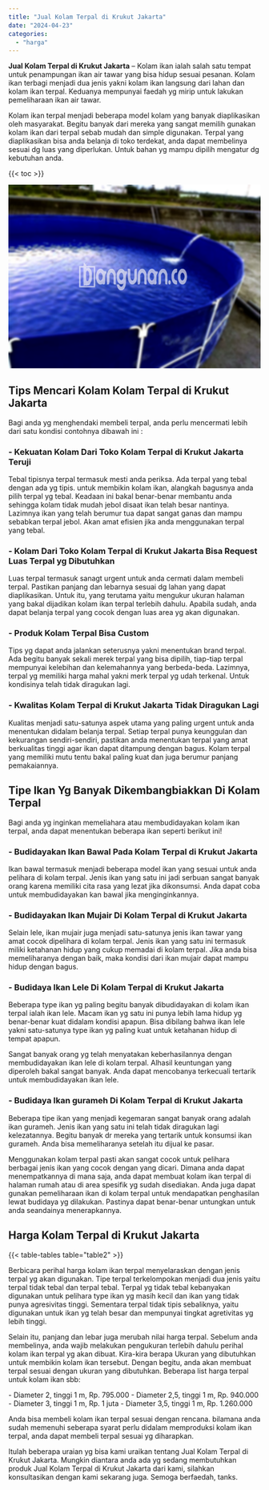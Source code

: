 ```yaml
---
title: "Jual Kolam Terpal di Krukut Jakarta"
date: "2024-04-23"
categories: 
  - "harga"
---
```


**Jual Kolam Terpal di Krukut Jakarta** – Kolam ikan ialah salah satu tempat untuk penampungan ikan air tawar yang bisa hidup sesuai pesanan. Kolam ikan terbagi menjadi dua jenis yakni kolam ikan langsung dari lahan dan kolam ikan terpal. Keduanya mempunyai faedah yg mirip untuk lakukan pemeliharaan ikan air tawar.

Kolam ikan terpal menjadi beberapa model kolam yang banyak diaplikasikan oleh masyarakat. Begitu banyak dari mereka yang sangat memilih gunakan kolam ikan dari terpal sebab mudah dan simple digunakan. Terpal yang diaplikasikan bisa anda belanja di toko terdekat, anda dapat membelinya sesuai dg luas yang diperlukan. Untuk bahan yg mampu dipilih mengatur dg kebutuhan anda.

{{< toc >}}

![Jual Kolam Terpal di Krukut Jakarta](/images/jual-kolam-terpal-57.png)

## Tips Mencari Kolam Kolam Terpal di Krukut Jakarta

Bagi anda yg menghendaki membeli terpal, anda perlu mencermati lebih dari satu kondisi contohnya dibawah ini :

### \- Kekuatan Kolam Dari Toko Kolam Terpal di Krukut Jakarta Teruji

Tebal tipisnya terpal termasuk mesti anda periksa. Ada terpal yang tebal dengan ada yg tipis. untuk membikin kolam ikan, alangkah bagusnya anda pilih terpal yg tebal. Keadaan ini bakal benar-benar membantu anda sehingga kolam tidak mudah jebol disaat ikan telah besar nantinya. Lazimnya ikan yang telah berumur tua dapat sangat ganas dan mampu sebabkan terpal jebol. Akan amat efisien jika anda menggunakan terpal yang tebal.

### \- Kolam Dari Toko Kolam Terpal di Krukut Jakarta Bisa Request Luas Terpal yg Dibutuhkan

Luas terpal termasuk sanagt urgent untuk anda cermati dalam membeli terpal. Pastikan panjang dan lebarnya sesuai dg lahan yang dapat diaplikasikan. Untuk itu, yang terutama yaitu mengukur ukuran halaman yang bakal dijadikan kolam ikan terpal terlebih dahulu. Apabila sudah, anda dapat belanja terpal yang cocok dengan luas area yg akan digunakan.

### \- Produk Kolam Terpal Bisa Custom

Tips yg dapat anda jalankan seterusnya yakni menentukan brand terpal. Ada begitu banyak sekali merek terpal yang bisa dipilih, tiap-tiap terpal mempunyai kelebihan dan kelemahannya yang berbeda-beda. Lazimnya, terpal yg memiliki harga mahal yakni merk terpal yg udah terkenal. Untuk kondisinya telah tidak diragukan lagi.

### \- Kwalitas Kolam Terpal di Krukut Jakarta Tidak Diragukan Lagi

Kualitas menjadi satu-satunya aspek utama yang paling urgent untuk anda menentukan didalam belanja terpal. Setiap terpal punya keunggulan dan kekurangan sendiri-sendiri, pastikan anda menentukan terpal yang amat berkualitas tinggi agar ikan dapat ditampung dengan bagus. Kolam terpal yang memiliki mutu tentu bakal paling kuat dan juga berumur panjang pemakaiannya.

## Tipe Ikan Yg Banyak Dikembangbiakkan Di Kolam Terpal

Bagi anda yg inginkan memeliahara atau membudidayakan kolam ikan terpal, anda dapat menentukan beberapa ikan seperti berikut ini!

### \- Budidayakan Ikan Bawal Pada Kolam Terpal di Krukut Jakarta

Ikan bawal termasuk menjadi beberapa model ikan yang sesuai untuk anda pelihara di kolam terpal. Jenis ikan yang satu ini jadi serbuan sangat banyak orang karena memiliki cita rasa yang lezat jika dikonsumsi. Anda dapat coba untuk membudidayakan kan bawal jika menginginkannya.

### \- Budidayakan Ikan Mujair Di Kolam Terpal di Krukut Jakarta

Selain lele, ikan mujair juga menjadi satu-satunya jenis ikan tawar yang amat cocok dipelihara di kolam terpal. Jenis ikan yang satu ini termasuk miliki ketahanan hidup yang cukup memadai di kolam terpal. Jika anda bisa memeliharanya dengan baik, maka kondisi dari ikan mujair dapat mampu hidup dengan bagus.

### \- Budidaya Ikan Lele Di Kolam Terpal di Krukut Jakarta

Beberapa type ikan yg paling begitu banyak dibudidayakan di kolam ikan terpal ialah ikan lele. Macam ikan yg satu ini punya lebih lama hidup yg benar-benar kuat didalam kondisi apapun. Bisa dibilang bahwa ikan lele yakni satu-satunya type ikan yg paling kuat untuk ketahanan hidup di tempat apapun.

Sangat banyak orang yg telah menyatakan keberhasilannya dengan membudidayakan ikan lele di kolam terpal. Alhasil keuntungan yang diperoleh bakal sangat banyak. Anda dapat mencobanya terkecuali tertarik untuk membudidayakan ikan lele.

### \- Budidaya Ikan gurameh Di Kolam Terpal di Krukut Jakarta

Beberapa tipe ikan yang menjadi kegemaran sangat banyak orang adalah ikan gurameh. Jenis ikan yang satu ini telah tidak diragukan lagi kelezatannya. Begitu banyak dr mereka yang tertarik untuk konsumsi ikan gurameh. Anda bisa memeliharanya setelah itu dijual ke pasar.

Menggunakan kolam terpal pasti akan sangat cocok untuk pelihara berbagai jenis ikan yang cocok dengan yang dicari. Dimana anda dapat menempatkannya di mana saja, anda dapat membuat kolam ikan terpal di halaman rumah atau di area spesifik yg sudah disediakan. Anda juga dapat gunakan pemeliharaan ikan di kolam terpal untuk mendapatkan penghasilan lewat budidaya yg dilakukan. Pastinya dapat benar-benar untungkan untuk anda seandainya menerapkannya.

## Harga Kolam Terpal di Krukut Jakarta

{{< table-tables table="table2" >}}

Berbicara perihal harga kolam ikan terpal menyelaraskan dengan jenis terpal yg akan digunakan. Tipe terpal terkelompokan menjadi dua jenis yaitu terpal tidak tebal dan terpal tebal. Terpal yg tidak tebal kebanyakan digunakan untuk pelihara type ikan yg masih kecil dan ikan yang tidak punya agresivitas tinggi. Sementara terpal tidak tipis sebaliknya, yaitu digunakan untuk ikan yg telah besar dan mempunyai tingkat agretivitas yg lebih tinggi.

Selain itu, panjang dan lebar juga merubah nilai harga terpal. Sebelum anda membelinya, anda wajib melakukan pengukuran terlebih dahulu perihal kolam ikan terpal yg akan dibuat. Kira-kira berapa Ukuran yang dibutuhkan untuk membikin kolam ikan tersebut. Dengan begitu, anda akan membuat terpal sesuai dengan ukuran yang dibutuhkan. Beberapa list harga terpal untuk kolam ikan sbb:

\- Diameter 2, tinggi 1 m, Rp. 795.000 - Diameter 2,5, tinggi 1 m, Rp. 940.000 - Diameter 3, tinggi 1 m, Rp. 1 juta - Diameter 3,5, tinggi 1 m, Rp. 1.260.000

Anda bisa membeli kolam ikan terpal sesuai dengan rencana. bilamana anda sudah memenuhi seberapa syarat perlu didalam memproduksi kolam ikan terpal, anda dapat membeli terpal sesuai yg diharapkan.

Itulah beberapa uraian yg bisa kami uraikan tentang Jual Kolam Terpal di Krukut Jakarta. Mungkin diantara anda ada yg sedang membutuhkan produk Jual Kolam Terpal di Krukut Jakarta dari kami, silahkan konsultasikan dengan kami sekarang juga. Semoga berfaedah, tanks.
